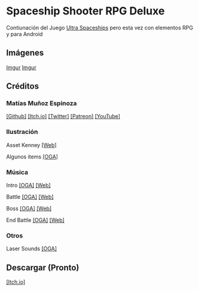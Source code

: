 # Spaceship Shooter RPG Deluxe

Contiunación del Juego [Ultra Spaceships](https://furygames.itch.io/ultra-space-ships) pero esta vez con elementos RPG y para Android

## Imágenes

[Imgur](https://i.imgur.com/KJypIAi.gifv) [Imgur](https://i.imgur.com/KfxmE8K.png)

## Créditos

### Matías Muñoz Espinoza
[[Github]](https://github.com/MatiasVME) [[Itch.io]](https://furygames.itch.io) [[Twitter]](https://twitter.com/writkas) [[Patreon]](https://www.patreon.com/matiasme) [[YouTube]](https://www.youtube.com/user/ElementalCodeNet/)

### Ilustración
Asset Kenney [[Web]](https://kenney.nl/)

Algunos items [[OGA]](https://opengameart.org/users/eleazzaar)

### Música
Intro [[OGA]](https://opengameart.org/content/interplanetary-odyssey) [[Web]](https://patrickdearteaga.com)

Battle [[OGA]](https://opengameart.org/content/railjet-long-seamless-loop) [[Web]](http://www.nosoapradio.us)

Boss [[OGA]](https://opengameart.org/content/space-boss-battle-theme) [[Web]](http://www.matthewpablo.com/)

End Battle [[OGA]](https://opengameart.org/content/action-music-pack) [[Web]](http://www.marcelofernandezmusic.com)

### Otros
Laser Sounds [[OGA]](https://opengameart.org/content/laser-fire)

## Descargar (Pronto)
[[Itch.io]]()
